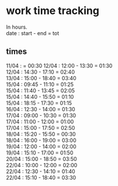 # work time tracking

In hours.  
date : start - end = tot  

## times

11/04 : = 00:30
12/04 : 12:00 - 13:30 = 01:30  
12/04 : 14:30 - 17:10 = 02:40  
13/04 : 15:00 - 18:40 = 03:40  
15/04 : 09:45 - 11:10 = 01:25  
15/04 : 11:40 - 13:45 = 02:05  
15/04 : 14:40 - 15:50 = 01:10  
15/04 : 18:15 - 17:30 = 01:15  
16/04 : 12:30 - 14:00 = 01:30  
17/04 : 09:00 - 10:30 = 01:30  
17/04 : 11:00 - 12:00 = 01:00  
17/04 : 15:00 - 17:50 = 02:50  
18/04 : 15:20 - 15:50 = 00:30  
18/04 : 16:00 - 19:00 = 03:00  
19/04 : 12:00 - 14:00 = 02:00  
19/04 : 15:10 - 17:00 = 01:50  
20/04 : 15:00 - 18:50 = 03:50  
22/04 : 10:00 - 12:00 = 02:00  
22/04 : 12:30 - 14:10 = 01:40  
22/04 : 15:10 - 18:40 = 03:30  
